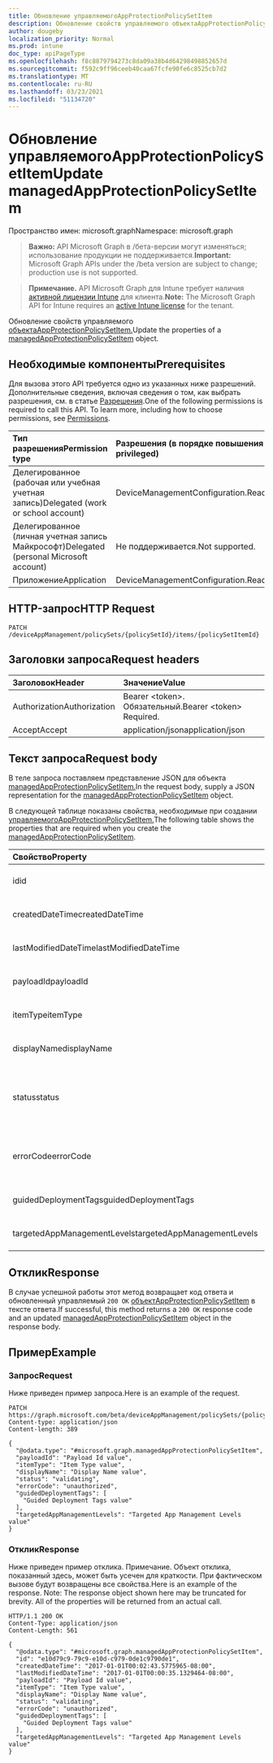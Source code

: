```yaml
---
title: Обновление управляемогоAppProtectionPolicySetItem
description: Обновление свойств управляемого объектаAppProtectionPolicySetItem.
author: dougeby
localization_priority: Normal
ms.prod: intune
doc_type: apiPageType
ms.openlocfilehash: f8c8879794273c8da09a38b4d64298498852657d
ms.sourcegitcommit: f592c9ff96ceeb40caa67fcfe90fe6c8525cb7d2
ms.translationtype: MT
ms.contentlocale: ru-RU
ms.lasthandoff: 03/23/2021
ms.locfileid: "51134720"
---
```

# <a name="update-managedappprotectionpolicysetitem"></a><span data-ttu-id="a10c0-103">Обновление управляемогоAppProtectionPolicySetItem</span><span class="sxs-lookup"><span data-stu-id="a10c0-103">Update managedAppProtectionPolicySetItem</span></span>

<span data-ttu-id="a10c0-104">Пространство имен: microsoft.graph</span><span class="sxs-lookup"><span data-stu-id="a10c0-104">Namespace: microsoft.graph</span></span>

> <span data-ttu-id="a10c0-105">**Важно:** API Microsoft Graph в /бета-версии могут изменяться; использование продукции не поддерживается.</span><span class="sxs-lookup"><span data-stu-id="a10c0-105">**Important:** Microsoft Graph APIs under the /beta version are subject to change; production use is not supported.</span></span>

> <span data-ttu-id="a10c0-106">**Примечание.** API Microsoft Graph для Intune требует наличия [активной лицензии Intune](https://go.microsoft.com/fwlink/?linkid=839381) для клиента.</span><span class="sxs-lookup"><span data-stu-id="a10c0-106">**Note:** The Microsoft Graph API for Intune requires an [active Intune license](https://go.microsoft.com/fwlink/?linkid=839381) for the tenant.</span></span>

<span data-ttu-id="a10c0-107">Обновление свойств управляемого [объектаAppProtectionPolicySetItem.](../resources/intune-policyset-managedappprotectionpolicysetitem.md)</span><span class="sxs-lookup"><span data-stu-id="a10c0-107">Update the properties of a [managedAppProtectionPolicySetItem](../resources/intune-policyset-managedappprotectionpolicysetitem.md) object.</span></span>

## <a name="prerequisites"></a><span data-ttu-id="a10c0-108">Необходимые компоненты</span><span class="sxs-lookup"><span data-stu-id="a10c0-108">Prerequisites</span></span>
<span data-ttu-id="a10c0-p101">Для вызова этого API требуется одно из указанных ниже разрешений. Дополнительные сведения, включая сведения о том, как выбрать разрешения, см. в статье [Разрешения](/graph/permissions-reference).</span><span class="sxs-lookup"><span data-stu-id="a10c0-p101">One of the following permissions is required to call this API. To learn more, including how to choose permissions, see [Permissions](/graph/permissions-reference).</span></span>

|<span data-ttu-id="a10c0-111">Тип разрешения</span><span class="sxs-lookup"><span data-stu-id="a10c0-111">Permission type</span></span>|<span data-ttu-id="a10c0-112">Разрешения (в порядке повышения привилегий)</span><span class="sxs-lookup"><span data-stu-id="a10c0-112">Permissions (from least to most privileged)</span></span>|
|:---|:---|
|<span data-ttu-id="a10c0-113">Делегированное (рабочая или учебная учетная запись)</span><span class="sxs-lookup"><span data-stu-id="a10c0-113">Delegated (work or school account)</span></span>|<span data-ttu-id="a10c0-114">DeviceManagementConfiguration.ReadWrite.All</span><span class="sxs-lookup"><span data-stu-id="a10c0-114">DeviceManagementConfiguration.ReadWrite.All</span></span>|
|<span data-ttu-id="a10c0-115">Делегированное (личная учетная запись Майкрософт)</span><span class="sxs-lookup"><span data-stu-id="a10c0-115">Delegated (personal Microsoft account)</span></span>|<span data-ttu-id="a10c0-116">Не поддерживается.</span><span class="sxs-lookup"><span data-stu-id="a10c0-116">Not supported.</span></span>|
|<span data-ttu-id="a10c0-117">Приложение</span><span class="sxs-lookup"><span data-stu-id="a10c0-117">Application</span></span>|<span data-ttu-id="a10c0-118">DeviceManagementConfiguration.ReadWrite.All</span><span class="sxs-lookup"><span data-stu-id="a10c0-118">DeviceManagementConfiguration.ReadWrite.All</span></span>|

## <a name="http-request"></a><span data-ttu-id="a10c0-119">HTTP-запрос</span><span class="sxs-lookup"><span data-stu-id="a10c0-119">HTTP Request</span></span>
<!-- {
  "blockType": "ignored"
}
-->
``` http
PATCH /deviceAppManagement/policySets/{policySetId}/items/{policySetItemId}
```

## <a name="request-headers"></a><span data-ttu-id="a10c0-120">Заголовки запроса</span><span class="sxs-lookup"><span data-stu-id="a10c0-120">Request headers</span></span>
|<span data-ttu-id="a10c0-121">Заголовок</span><span class="sxs-lookup"><span data-stu-id="a10c0-121">Header</span></span>|<span data-ttu-id="a10c0-122">Значение</span><span class="sxs-lookup"><span data-stu-id="a10c0-122">Value</span></span>|
|:---|:---|
|<span data-ttu-id="a10c0-123">Authorization</span><span class="sxs-lookup"><span data-stu-id="a10c0-123">Authorization</span></span>|<span data-ttu-id="a10c0-124">Bearer &lt;token&gt;. Обязательный.</span><span class="sxs-lookup"><span data-stu-id="a10c0-124">Bearer &lt;token&gt; Required.</span></span>|
|<span data-ttu-id="a10c0-125">Accept</span><span class="sxs-lookup"><span data-stu-id="a10c0-125">Accept</span></span>|<span data-ttu-id="a10c0-126">application/json</span><span class="sxs-lookup"><span data-stu-id="a10c0-126">application/json</span></span>|

## <a name="request-body"></a><span data-ttu-id="a10c0-127">Текст запроса</span><span class="sxs-lookup"><span data-stu-id="a10c0-127">Request body</span></span>
<span data-ttu-id="a10c0-128">В теле запроса поставляем представление JSON для объекта [managedAppProtectionPolicySetItem.](../resources/intune-policyset-managedappprotectionpolicysetitem.md)</span><span class="sxs-lookup"><span data-stu-id="a10c0-128">In the request body, supply a JSON representation for the [managedAppProtectionPolicySetItem](../resources/intune-policyset-managedappprotectionpolicysetitem.md) object.</span></span>

<span data-ttu-id="a10c0-129">В следующей таблице показаны свойства, необходимые при создании [управляемогоAppProtectionPolicySetItem.](../resources/intune-policyset-managedappprotectionpolicysetitem.md)</span><span class="sxs-lookup"><span data-stu-id="a10c0-129">The following table shows the properties that are required when you create the [managedAppProtectionPolicySetItem](../resources/intune-policyset-managedappprotectionpolicysetitem.md).</span></span>

|<span data-ttu-id="a10c0-130">Свойство</span><span class="sxs-lookup"><span data-stu-id="a10c0-130">Property</span></span>|<span data-ttu-id="a10c0-131">Тип</span><span class="sxs-lookup"><span data-stu-id="a10c0-131">Type</span></span>|<span data-ttu-id="a10c0-132">Описание</span><span class="sxs-lookup"><span data-stu-id="a10c0-132">Description</span></span>|
|:---|:---|:---|
|<span data-ttu-id="a10c0-133">id</span><span class="sxs-lookup"><span data-stu-id="a10c0-133">id</span></span>|<span data-ttu-id="a10c0-134">Строка</span><span class="sxs-lookup"><span data-stu-id="a10c0-134">String</span></span>|<span data-ttu-id="a10c0-135">Клавиша MobileAppPolicySetItem.</span><span class="sxs-lookup"><span data-stu-id="a10c0-135">Key of the MobileAppPolicySetItem.</span></span> <span data-ttu-id="a10c0-136">Унаследованный от [policySetItem](../resources/intune-policyset-policysetitem.md)</span><span class="sxs-lookup"><span data-stu-id="a10c0-136">Inherited from [policySetItem](../resources/intune-policyset-policysetitem.md)</span></span>|
|<span data-ttu-id="a10c0-137">createdDateTime</span><span class="sxs-lookup"><span data-stu-id="a10c0-137">createdDateTime</span></span>|<span data-ttu-id="a10c0-138">DateTimeOffset</span><span class="sxs-lookup"><span data-stu-id="a10c0-138">DateTimeOffset</span></span>|<span data-ttu-id="a10c0-139">Время создания PolicySetItem.</span><span class="sxs-lookup"><span data-stu-id="a10c0-139">Creation time of the PolicySetItem.</span></span> <span data-ttu-id="a10c0-140">Унаследованный от [policySetItem](../resources/intune-policyset-policysetitem.md)</span><span class="sxs-lookup"><span data-stu-id="a10c0-140">Inherited from [policySetItem](../resources/intune-policyset-policysetitem.md)</span></span>|
|<span data-ttu-id="a10c0-141">lastModifiedDateTime</span><span class="sxs-lookup"><span data-stu-id="a10c0-141">lastModifiedDateTime</span></span>|<span data-ttu-id="a10c0-142">DateTimeOffset</span><span class="sxs-lookup"><span data-stu-id="a10c0-142">DateTimeOffset</span></span>|<span data-ttu-id="a10c0-143">Последнее измененное время политикиSetItem.</span><span class="sxs-lookup"><span data-stu-id="a10c0-143">Last modified time of the PolicySetItem.</span></span> <span data-ttu-id="a10c0-144">Унаследованный от [policySetItem](../resources/intune-policyset-policysetitem.md)</span><span class="sxs-lookup"><span data-stu-id="a10c0-144">Inherited from [policySetItem](../resources/intune-policyset-policysetitem.md)</span></span>|
|<span data-ttu-id="a10c0-145">payloadId</span><span class="sxs-lookup"><span data-stu-id="a10c0-145">payloadId</span></span>|<span data-ttu-id="a10c0-146">Строка</span><span class="sxs-lookup"><span data-stu-id="a10c0-146">String</span></span>|<span data-ttu-id="a10c0-147">PayloadId of the PolicySetItem.</span><span class="sxs-lookup"><span data-stu-id="a10c0-147">PayloadId of the PolicySetItem.</span></span> <span data-ttu-id="a10c0-148">Унаследованный от [policySetItem](../resources/intune-policyset-policysetitem.md)</span><span class="sxs-lookup"><span data-stu-id="a10c0-148">Inherited from [policySetItem](../resources/intune-policyset-policysetitem.md)</span></span>|
|<span data-ttu-id="a10c0-149">itemType</span><span class="sxs-lookup"><span data-stu-id="a10c0-149">itemType</span></span>|<span data-ttu-id="a10c0-150">Строка</span><span class="sxs-lookup"><span data-stu-id="a10c0-150">String</span></span>|<span data-ttu-id="a10c0-151">policySetType policySetItem.</span><span class="sxs-lookup"><span data-stu-id="a10c0-151">policySetType of the PolicySetItem.</span></span> <span data-ttu-id="a10c0-152">Унаследованный от [policySetItem](../resources/intune-policyset-policysetitem.md)</span><span class="sxs-lookup"><span data-stu-id="a10c0-152">Inherited from [policySetItem](../resources/intune-policyset-policysetitem.md)</span></span>|
|<span data-ttu-id="a10c0-153">displayName</span><span class="sxs-lookup"><span data-stu-id="a10c0-153">displayName</span></span>|<span data-ttu-id="a10c0-154">Строка</span><span class="sxs-lookup"><span data-stu-id="a10c0-154">String</span></span>|<span data-ttu-id="a10c0-155">DisplayName of the PolicySetItem.</span><span class="sxs-lookup"><span data-stu-id="a10c0-155">DisplayName of the PolicySetItem.</span></span> <span data-ttu-id="a10c0-156">Унаследованный от [policySetItem](../resources/intune-policyset-policysetitem.md)</span><span class="sxs-lookup"><span data-stu-id="a10c0-156">Inherited from [policySetItem](../resources/intune-policyset-policysetitem.md)</span></span>|
|<span data-ttu-id="a10c0-157">status</span><span class="sxs-lookup"><span data-stu-id="a10c0-157">status</span></span>|[<span data-ttu-id="a10c0-158">policySetStatus</span><span class="sxs-lookup"><span data-stu-id="a10c0-158">policySetStatus</span></span>](../resources/intune-policyset-policysetstatus.md)|<span data-ttu-id="a10c0-159">Состояние PolicySetItem.</span><span class="sxs-lookup"><span data-stu-id="a10c0-159">Status of the PolicySetItem.</span></span> <span data-ttu-id="a10c0-160">Унаследовано от [policySetItem](../resources/intune-policyset-policysetitem.md).</span><span class="sxs-lookup"><span data-stu-id="a10c0-160">Inherited from [policySetItem](../resources/intune-policyset-policysetitem.md).</span></span> <span data-ttu-id="a10c0-161">Возможные значения: `unknown`, `validating`, `partialSuccess`, `success`, `error`, `notAssigned`.</span><span class="sxs-lookup"><span data-stu-id="a10c0-161">Possible values are: `unknown`, `validating`, `partialSuccess`, `success`, `error`, `notAssigned`.</span></span>|
|<span data-ttu-id="a10c0-162">errorCode</span><span class="sxs-lookup"><span data-stu-id="a10c0-162">errorCode</span></span>|[<span data-ttu-id="a10c0-163">errorCode</span><span class="sxs-lookup"><span data-stu-id="a10c0-163">errorCode</span></span>](../resources/intune-policyset-errorcode.md)|<span data-ttu-id="a10c0-164">Код ошибки, если таковое произошло.</span><span class="sxs-lookup"><span data-stu-id="a10c0-164">Error code if any occured.</span></span> <span data-ttu-id="a10c0-165">Унаследовано от [policySetItem](../resources/intune-policyset-policysetitem.md).</span><span class="sxs-lookup"><span data-stu-id="a10c0-165">Inherited from [policySetItem](../resources/intune-policyset-policysetitem.md).</span></span> <span data-ttu-id="a10c0-166">Возможные значения: `noError`, `unauthorized`, `notFound`, `deleted`.</span><span class="sxs-lookup"><span data-stu-id="a10c0-166">Possible values are: `noError`, `unauthorized`, `notFound`, `deleted`.</span></span>|
|<span data-ttu-id="a10c0-167">guidedDeploymentTags</span><span class="sxs-lookup"><span data-stu-id="a10c0-167">guidedDeploymentTags</span></span>|<span data-ttu-id="a10c0-168">Коллекция String</span><span class="sxs-lookup"><span data-stu-id="a10c0-168">String collection</span></span>|<span data-ttu-id="a10c0-169">Теги управляемого развертывания, унаследованной [от policySetItem](../resources/intune-policyset-policysetitem.md)</span><span class="sxs-lookup"><span data-stu-id="a10c0-169">Tags of the guided deployment Inherited from [policySetItem](../resources/intune-policyset-policysetitem.md)</span></span>|
|<span data-ttu-id="a10c0-170">targetedAppManagementLevels</span><span class="sxs-lookup"><span data-stu-id="a10c0-170">targetedAppManagementLevels</span></span>|<span data-ttu-id="a10c0-171">Строка</span><span class="sxs-lookup"><span data-stu-id="a10c0-171">String</span></span>|<span data-ttu-id="a10c0-172">TargetedAppManagementLevels of the ManagedAppPolicySetItem.</span><span class="sxs-lookup"><span data-stu-id="a10c0-172">TargetedAppManagementLevels of the ManagedAppPolicySetItem.</span></span>|



## <a name="response"></a><span data-ttu-id="a10c0-173">Отклик</span><span class="sxs-lookup"><span data-stu-id="a10c0-173">Response</span></span>
<span data-ttu-id="a10c0-174">В случае успешной работы этот метод возвращает код ответа и обновленный управляемый `200 OK` [объектAppProtectionPolicySetItem](../resources/intune-policyset-managedappprotectionpolicysetitem.md) в тексте ответа.</span><span class="sxs-lookup"><span data-stu-id="a10c0-174">If successful, this method returns a `200 OK` response code and an updated [managedAppProtectionPolicySetItem](../resources/intune-policyset-managedappprotectionpolicysetitem.md) object in the response body.</span></span>

## <a name="example"></a><span data-ttu-id="a10c0-175">Пример</span><span class="sxs-lookup"><span data-stu-id="a10c0-175">Example</span></span>

### <a name="request"></a><span data-ttu-id="a10c0-176">Запрос</span><span class="sxs-lookup"><span data-stu-id="a10c0-176">Request</span></span>
<span data-ttu-id="a10c0-177">Ниже приведен пример запроса.</span><span class="sxs-lookup"><span data-stu-id="a10c0-177">Here is an example of the request.</span></span>
``` http
PATCH https://graph.microsoft.com/beta/deviceAppManagement/policySets/{policySetId}/items/{policySetItemId}
Content-type: application/json
Content-length: 389

{
  "@odata.type": "#microsoft.graph.managedAppProtectionPolicySetItem",
  "payloadId": "Payload Id value",
  "itemType": "Item Type value",
  "displayName": "Display Name value",
  "status": "validating",
  "errorCode": "unauthorized",
  "guidedDeploymentTags": [
    "Guided Deployment Tags value"
  ],
  "targetedAppManagementLevels": "Targeted App Management Levels value"
}
```

### <a name="response"></a><span data-ttu-id="a10c0-178">Отклик</span><span class="sxs-lookup"><span data-stu-id="a10c0-178">Response</span></span>
<span data-ttu-id="a10c0-p110">Ниже приведен пример отклика. Примечание. Объект отклика, показанный здесь, может быть усечен для краткости. При фактическом вызове будут возвращены все свойства.</span><span class="sxs-lookup"><span data-stu-id="a10c0-p110">Here is an example of the response. Note: The response object shown here may be truncated for brevity. All of the properties will be returned from an actual call.</span></span>
``` http
HTTP/1.1 200 OK
Content-Type: application/json
Content-Length: 561

{
  "@odata.type": "#microsoft.graph.managedAppProtectionPolicySetItem",
  "id": "e10d79c9-79c9-e10d-c979-0de1c9790de1",
  "createdDateTime": "2017-01-01T00:02:43.5775965-08:00",
  "lastModifiedDateTime": "2017-01-01T00:00:35.1329464-08:00",
  "payloadId": "Payload Id value",
  "itemType": "Item Type value",
  "displayName": "Display Name value",
  "status": "validating",
  "errorCode": "unauthorized",
  "guidedDeploymentTags": [
    "Guided Deployment Tags value"
  ],
  "targetedAppManagementLevels": "Targeted App Management Levels value"
}
```




